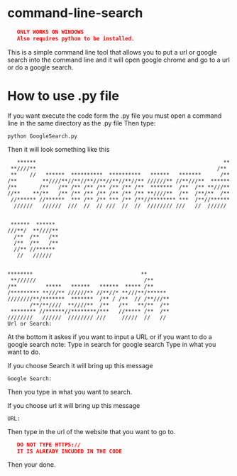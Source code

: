 # command-line-search
```json
   ONLY WORKS ON WINDOWS
   Also requires python to be installed.
```

This is a simple command line tool that allows you to put a url or google search into the command line and it will open google chrome and go to a url or do a google search.

# How to use .py file
If you want execute the code form the .py file you must open a command line in the same directory as the .py file
Then type:
```
python GoogleSearch.py
```
Then it will look something like this
```
   ******                                                           **
 **////**                                                         /**
 **    //   ******  **********  **********   ******   *******      /**
/**        **////**//**//**//**//**//**//** //////** //**///**  ******
/**       /**   /** /** /** /** /** /** /**  *******  /**  /** **///**
//**    **/**   /** /** /** /** /** /** /** **////**  /**  /**/**  /**
 //****** //******  *** /** /** *** /** /**//******** ***  /**//******
  //////   //////  ///  //  // ///  //  //  //////// ///   //  //////


 ******  ******
///**/  **////**
  /**  /**   /**
  /**  /**   /**
  //** //******
   //   //////


********                                  **
 **//////                                  /**
/**         *****   ******   ******  ***** /**
/********* **///** //////** //**//* **///**/******
////////**/*******  *******  /** / /**  // /**///**
       /**/**////  **////**  /**   /**   **/**  /**
 ******** //******//********/***   //***** /**  /**
////////   //////  //////// ///     /////  //   //
Url or Search:
```
At the bottom it askes if you want to input a URL or if you want to do a google search
note: Type in search for google search
Type in what you want to do.

If you choose Search it will bring up this message
```
Google Search:
```
Then you type in what you want to search.

If you choose url it will bring up this message
```
URL:
```
Then type in the url of the website that you want to go to.
```json
   DO NOT TYPE HTTPS://
   IT IS ALREADY INCUDED IN THE CODE
```
Then your done.
